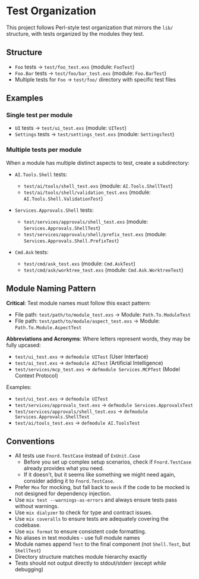 # Test Organization

This project follows Perl-style test organization that mirrors the `lib/` structure, with tests organized by the modules they test.

## Structure

- `Foo` tests → `test/foo_test.exs` (module: `FooTest`)
- `Foo.Bar` tests → `test/foo/bar_test.exs` (module: `Foo.BarTest`)
- Multiple tests for `Foo` → `test/foo/` directory with specific test files

## Examples

### Single test per module
- `UI` tests → `test/ui_test.exs` (module: `UITest`)
- `Settings` tests → `test/settings_test.exs` (module: `SettingsTest`)

### Multiple tests per module
When a module has multiple distinct aspects to test, create a subdirectory:

- `AI.Tools.Shell` tests:
  - `test/ai/tools/shell_test.exs` (module: `AI.Tools.ShellTest`)
  - `test/ai/tools/shell/validation_test.exs` (module: `AI.Tools.Shell.ValidationTest`)

- `Services.Approvals.Shell` tests:
  - `test/services/approvals/shell_test.exs` (module: `Services.Approvals.ShellTest`)
  - `test/services/approvals/shell/prefix_test.exs` (module: `Services.Approvals.Shell.PrefixTest`)

- `Cmd.Ask` tests:
  - `test/cmd/ask_test.exs` (module: `Cmd.AskTest`)
  - `test/cmd/ask/worktree_test.exs` (module: `Cmd.Ask.WorktreeTest`)

## Module Naming Pattern

**Critical**: Test module names must follow this exact pattern:
- File path: `test/path/to/module_test.exs` → Module: `Path.To.ModuleTest`
- File path: `test/path/to/module/aspect_test.exs` → Module: `Path.To.Module.AspectTest`

**Abbreviations and Acronyms**: Where letters represent words, they may be fully upcased:
- `test/ui_test.exs` → `defmodule UITest` (User Interface)
- `test/ai_test.exs` → `defmodule AITest` (Artificial Intelligence)
- `test/services/mcp_test.exs` → `defmodule Services.MCPTest` (Model Context Protocol)

Examples:
- `test/ui_test.exs` → `defmodule UITest`
- `test/services/approvals_test.exs` → `defmodule Services.ApprovalsTest`
- `test/services/approvals/shell_test.exs` → `defmodule Services.Approvals.ShellTest`
- `test/ai/tools_test.exs` → `defmodule AI.ToolsTest`

## Conventions

- All tests use `Fnord.TestCase` instead of `ExUnit.Case`
  - Before you set up complex setup scenarios, check if `Fnord.TestCase` already provides what you need.
  - If it doesn't, but it seems like something we might need again, consider adding it to `Fnord.TestCase`.
- Prefer `Mox` for mocking, but fall back to `meck` if the code to be mocked is not designed for dependency injection.
- Use `mix test --warnings-as-errors` and always ensure tests pass without warnings.
- Use `mix dialyzer` to check for type and contract issues.
- Use `mix coveralls` to ensure tests are adequately covering the codebase.
- Use `mix format` to ensure consistent code formatting.
- No aliases in test modules - use full module names
- Module names append `Test` to the final component (not `Shell.Test`, but `ShellTest`)
- Directory structure matches module hierarchy exactly
- Tests should not output directly to stdout/stderr (except *while* debugging)
